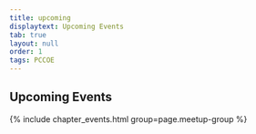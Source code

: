 ```yaml
---
title: upcoming
displaytext: Upcoming Events
tab: true
layout: null
order: 1
tags: PCCOE
---
```





## Upcoming Events




{% include chapter_events.html group=page.meetup-group %}
